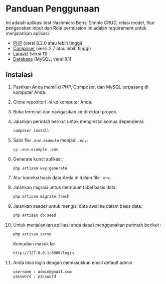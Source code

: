 # Panduan Penggunaan

Ini adalah aplikasi test Hashmicro
Berisi Simple CRUD, relasi model, fitur pengecekan input dan Role permission
Ini adalah requirement untuk menjalankan aplikasi:

- [PHP](https://www.php.net/) (versi 8.2.0 atau lebih tinggi)
- [Composer](https://getcomposer.org/) (versi 2.7 atau lebih tinggi) 
- [Laravel](https://laravel.com/) (versi 11)
- [Database](https://www.mysql.com/) (MySQL, versi 8.1)

## Instalasi

1. Pastikan Anda memiliki PHP, Composer, dan MySQL terpasang di komputer Anda.
2. Clone repositori ini ke komputer Anda.
3. Buka terminal dan navigasikan ke direktori proyek.
4. Jalankan perintah berikut untuk menginstal semua dependensi:

    ```bash
    composer install
    ```

5. Salin file `.env.example` menjadi `.env`:

    ```bash
    cp .env.example .env
    ```

6. Generate kunci aplikasi:

    ```bash
    php artisan key:generate
    ```

7. Atur koneksi basis data Anda di dalam file `.env`.
8. Jalankan migrasi untuk membuat tabel basis data:

    ```bash
    php artisan migrate:fresh
    ```

9. Jalankan seeder untuk mengisi data awal ke dalam basis data:

    ```bash
    php artisan db:seed
    ```
10. Untuk menjalankan aplikasi anda dapat menggunakan perintah berikut :
    ```bash
    php artisan serve
    ```
    Kemudian masuk ke
    ```bash
    http://127.0.0.1:8000/login
    ```
11. Anda bisa login dengan memasukkan email default admin
    ```bash
    username : admin@gmail.com
    password : password
    ```
